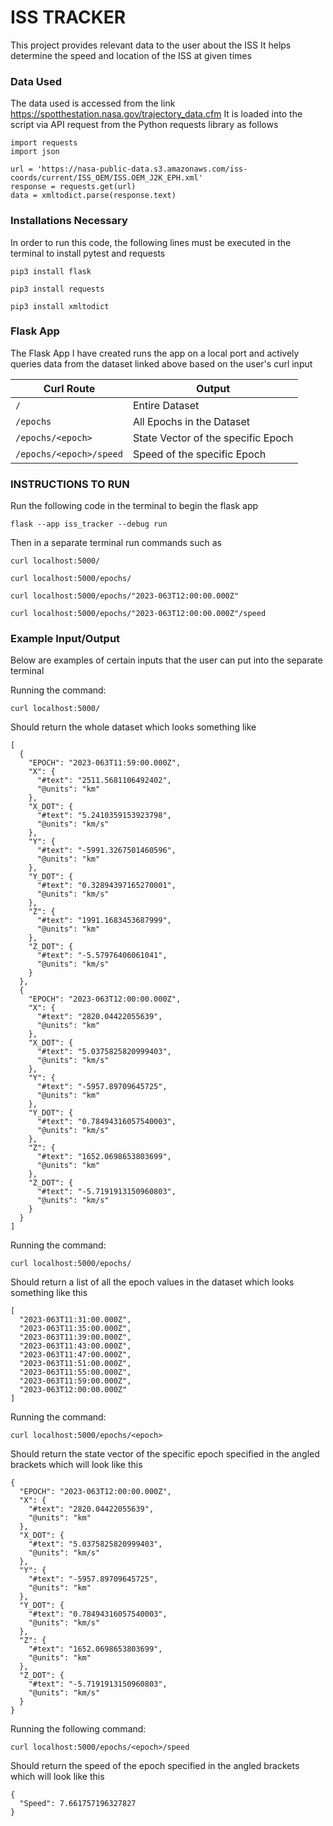 
# ISS TRACKER

This project provides relevant data to the user about the ISS
It helps determine the speed and location of the ISS at given times

### Data Used

The data used is accessed from the link https://spotthestation.nasa.gov/trajectory_data.cfm
It is loaded into the script via API request from the Python requests library as follows

```
import requests
import json

url = 'https://nasa-public-data.s3.amazonaws.com/iss-coords/current/ISS_OEM/ISS.OEM_J2K_EPH.xml'
response = requests.get(url)
data = xmltodict.parse(response.text)
```

### Installations Necessary

In order to run this code, the following lines must be executed in the terminal to install pytest and requests

```
pip3 install flask
```
```
pip3 install requests
```
```
pip3 install xmltodict
```

### Flask App
The Flask App I have created runs the app on a local port and actively queries data from the dataset linked above based on the user's curl input

| Curl Route  | Output      |
| ----------- | ----------- |
| `/`      | Entire Dataset       |
| `/epochs`   | All Epochs in the Dataset        |
| `/epochs/<epoch>`| State Vector of the specific Epoch |
| `/epochs/<epoch>/speed` | Speed of the specific Epoch |

### INSTRUCTIONS TO RUN
Run the following code in the terminal to begin the flask app
```
flask --app iss_tracker --debug run
```

Then in a separate terminal run commands such as
```
curl localhost:5000/
```
```
curl localhost:5000/epochs/
```
```
curl localhost:5000/epochs/"2023-063T12:00:00.000Z"
```
```
curl localhost:5000/epochs/"2023-063T12:00:00.000Z"/speed
```


### Example Input/Output

Below are examples of certain inputs that the user can put into the separate terminal

Running the command:
```
curl localhost:5000/
```
Should return the whole dataset which looks something like
```
[
  {
    "EPOCH": "2023-063T11:59:00.000Z",
    "X": {
      "#text": "2511.5681106492402",
      "@units": "km"
    },
    "X_DOT": {
      "#text": "5.2410359153923798",
      "@units": "km/s"
    },
    "Y": {
      "#text": "-5991.3267501460596",
      "@units": "km"
    },
    "Y_DOT": {
      "#text": "0.32894397165270001",
      "@units": "km/s"
    },
    "Z": {
      "#text": "1991.1683453687999",
      "@units": "km"
    },
    "Z_DOT": {
      "#text": "-5.57976406061041",
      "@units": "km/s"
    }
  },
  {
    "EPOCH": "2023-063T12:00:00.000Z",
    "X": {
      "#text": "2820.04422055639",
      "@units": "km"
    },
    "X_DOT": {
      "#text": "5.0375825820999403",
      "@units": "km/s"
    },
    "Y": {
      "#text": "-5957.89709645725",
      "@units": "km"
    },
    "Y_DOT": {
      "#text": "0.78494316057540003",
      "@units": "km/s"
    },
    "Z": {
      "#text": "1652.0698653803699",
      "@units": "km"
    },
    "Z_DOT": {
      "#text": "-5.7191913150960803",
      "@units": "km/s"
    }
  }
]
```

Running the command:
```
curl localhost:5000/epochs/
```
Should return a list of all the epoch values in the dataset which looks something like this
```
[
  "2023-063T11:31:00.000Z",
  "2023-063T11:35:00.000Z",
  "2023-063T11:39:00.000Z",
  "2023-063T11:43:00.000Z",
  "2023-063T11:47:00.000Z",
  "2023-063T11:51:00.000Z",
  "2023-063T11:55:00.000Z",
  "2023-063T11:59:00.000Z",
  "2023-063T12:00:00.000Z"
]
```
Running the command:
```
curl localhost:5000/epochs/<epoch>
```
Should return the state vector of the specific epoch specified in the angled brackets which will look like this
```
{
  "EPOCH": "2023-063T12:00:00.000Z",
  "X": {
    "#text": "2820.04422055639",
    "@units": "km"
  },
  "X_DOT": {
    "#text": "5.0375825820999403",
    "@units": "km/s"
  },
  "Y": {
    "#text": "-5957.89709645725",
    "@units": "km"
  },
  "Y_DOT": {
    "#text": "0.78494316057540003",
    "@units": "km/s"
  },
  "Z": {
    "#text": "1652.0698653803699",
    "@units": "km"
  },
  "Z_DOT": {
    "#text": "-5.7191913150960803",
    "@units": "km/s"
  }
}
```
Running the following command:
```
curl localhost:5000/epochs/<epoch>/speed
```
Should return the speed of the epoch specified in the angled brackets which will look like this
```
{
  "Speed": 7.661757196327827
}
```